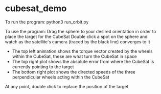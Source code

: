 # cubesat_demo

To run the program:
  python3 run_orbit.py
  
To use the program:
  Drag the sphere to your desired orientation in order to place the target for the CubeSat
  Double click a spot on the sphere and watch as the satellite's camera (traced by the black line) converges to it
  - The top left animation shows the torque vector created by the wheels within the CubeSat, these are what turn the CubeSat in space
  - The top right plot shows the absolute error from where the CubeSat is currently pointing to the target
  - The bottom right plot shows the directed speeds of the three perpendicular wheels acting within the CubeSat
  
At any point, double click to replace the position of the target
